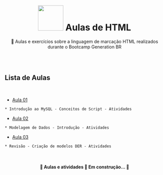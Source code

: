 <h1 align="center">
 <img src="https://freeiconshop.com/wp-content/uploads/edd/html-flat.png" width="80"> Aulas de HTML
</h1>

<p align="center"> 📁 Aulas e exercícios sobre a linguagem de marcação HTML realizados durante o Bootcamp Generation BR </p>
<br>
<br>


<h2> Lista de Aulas </h2>
<br>
   
   * [Aula 01](https://github.com/JonathanBrasil/Aulas-MySQL/tree/main/Aula%2001%20e%2002)
   	
	* Introdução ao MySQL - Conceitos de Script - Atividades 
         
   * [Aula 02](https://github.com/JonathanBrasil/Aulas-MySQL/tree/main/Aula%2003)
   	
	* Modelagem de Dados - Introdução - Atividades
   
   * [Aula 03](https://github.com/JonathanBrasil/Aulas-MySQL/tree/main/Aula%2004)
   	
	* Revisão - Criação de modelos DER - Atividades 
 	 
 

<br>


<h4 align="center"> 
	🚧  Aulas e atividades 🚀 Em construção...  🚧
</h4>
